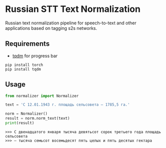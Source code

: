 # Russian STT Text Normalization

Russian text normalization pipeline for speech-to-text and other applications based on tagging s2s networks.

## Requirements
- [tqdm](https://github.com/tqdm/tqdm) for progress bar

```
pip install torch
pip install tqdm
```

## Usage

```python
from normalizer import Normalizer

text = 'С 12.01.1943 г. площадь сельсовета — 1785,5 га.'

norm = Normalizer()
result = norm.norm_text(text)
print(result)
```

```
>>> С двенадцатого января тысяча девятьсот сорок третьего года площадь сельсовета
>>> — тысяча семьсот восемьдесят пять целых и пять десятых гектара
```
